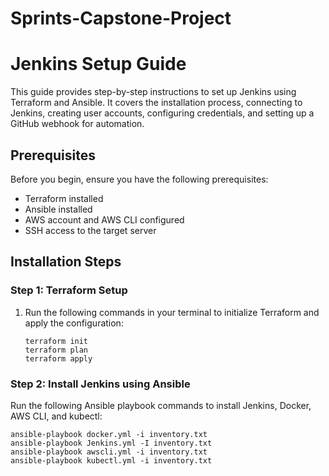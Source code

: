 # Sprints-Capstone-Project
# Jenkins Setup Guide

This guide provides step-by-step instructions to set up Jenkins using Terraform and Ansible. It covers the installation process, connecting to Jenkins, creating user accounts, configuring credentials, and setting up a GitHub webhook for automation.

## Prerequisites

Before you begin, ensure you have the following prerequisites:

- Terraform installed
- Ansible installed
- AWS account and AWS CLI configured
- SSH access to the target server

## Installation Steps

### Step 1: Terraform Setup

1. Run the following commands in your terminal to initialize Terraform and apply the configuration:

   ```shell
   terraform init
   terraform plan
   terraform apply
### Step 2: Install Jenkins using Ansible
Run the following Ansible playbook commands to install Jenkins, Docker, AWS CLI, and kubectl:

```shell
ansible-playbook docker.yml -i inventory.txt
ansible-playbook Jenkins.yml -I inventory.txt
ansible-playbook awscli.yml -i inventory.txt
ansible-playbook kubectl.yml -i inventory.txt
